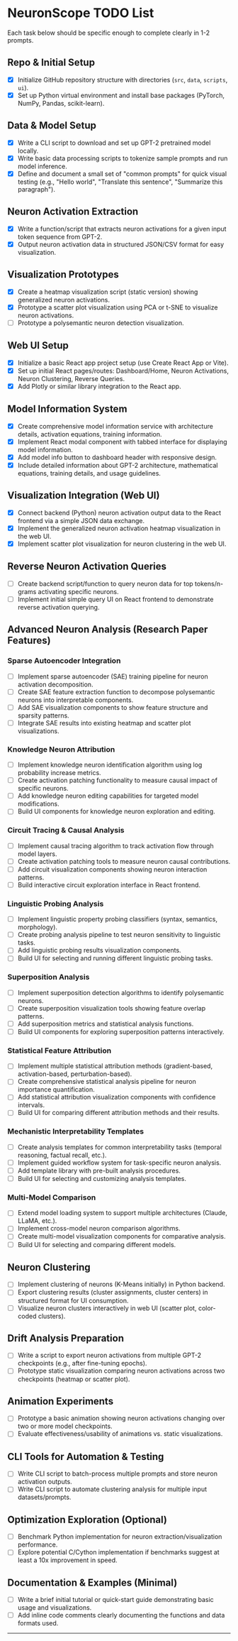 # NeuronScope TODO List

Each task below should be specific enough to complete clearly in 1-2 prompts.

## Repo & Initial Setup
- [x] Initialize GitHub repository structure with directories (`src`, `data`, `scripts`, `ui`).
- [x] Set up Python virtual environment and install base packages (PyTorch, NumPy, Pandas, scikit-learn).

## Data & Model Setup
- [x] Write a CLI script to download and set up GPT-2 pretrained model locally.
- [x] Write basic data processing scripts to tokenize sample prompts and run model inference.
- [x] Define and document a small set of "common prompts" for quick visual testing (e.g., "Hello world", "Translate this sentence", "Summarize this paragraph").

## Neuron Activation Extraction
- [x] Write a function/script that extracts neuron activations for a given input token sequence from GPT-2.
- [x] Output neuron activation data in structured JSON/CSV format for easy visualization.

## Visualization Prototypes
- [x] Create a heatmap visualization script (static version) showing generalized neuron activations.
- [x] Prototype a scatter plot visualization using PCA or t-SNE to visualize neuron activations.
- [ ] Prototype a polysemantic neuron detection visualization.

## Web UI Setup
- [x] Initialize a basic React app project setup (use Create React App or Vite).
- [x] Set up initial React pages/routes: Dashboard/Home, Neuron Activations, Neuron Clustering, Reverse Queries.
- [x] Add Plotly or similar library integration to the React app.

## Model Information System
- [x] Create comprehensive model information service with architecture details, activation equations, training information.
- [x] Implement React modal component with tabbed interface for displaying model information.
- [x] Add model info button to dashboard header with responsive design.
- [x] Include detailed information about GPT-2 architecture, mathematical equations, training details, and usage guidelines.

## Visualization Integration (Web UI)
- [x] Connect backend (Python) neuron activation output data to the React frontend via a simple JSON data exchange.
- [x] Implement the generalized neuron activation heatmap visualization in the web UI.
- [x] Implement scatter plot visualization for neuron clustering in the web UI.

## Reverse Neuron Activation Queries
- [ ] Create backend script/function to query neuron data for top tokens/n-grams activating specific neurons.
- [ ] Implement initial simple query UI on React frontend to demonstrate reverse activation querying.

## Advanced Neuron Analysis (Research Paper Features)

### Sparse Autoencoder Integration
- [ ] Implement sparse autoencoder (SAE) training pipeline for neuron activation decomposition.
- [ ] Create SAE feature extraction function to decompose polysemantic neurons into interpretable components.
- [ ] Add SAE visualization components to show feature structure and sparsity patterns.
- [ ] Integrate SAE results into existing heatmap and scatter plot visualizations.

### Knowledge Neuron Attribution
- [ ] Implement knowledge neuron identification algorithm using log probability increase metrics.
- [ ] Create activation patching functionality to measure causal impact of specific neurons.
- [ ] Add knowledge neuron editing capabilities for targeted model modifications.
- [ ] Build UI components for knowledge neuron exploration and editing.

### Circuit Tracing & Causal Analysis
- [ ] Implement causal tracing algorithm to track activation flow through model layers.
- [ ] Create activation patching tools to measure neuron causal contributions.
- [ ] Add circuit visualization components showing neuron interaction patterns.
- [ ] Build interactive circuit exploration interface in React frontend.

### Linguistic Probing Analysis
- [ ] Implement linguistic property probing classifiers (syntax, semantics, morphology).
- [ ] Create probing analysis pipeline to test neuron sensitivity to linguistic tasks.
- [ ] Add linguistic probing results visualization components.
- [ ] Build UI for selecting and running different linguistic probing tasks.

### Superposition Analysis
- [ ] Implement superposition detection algorithms to identify polysemantic neurons.
- [ ] Create superposition visualization tools showing feature overlap patterns.
- [ ] Add superposition metrics and statistical analysis functions.
- [ ] Build UI components for exploring superposition patterns interactively.

### Statistical Feature Attribution
- [ ] Implement multiple statistical attribution methods (gradient-based, activation-based, perturbation-based).
- [ ] Create comprehensive statistical analysis pipeline for neuron importance quantification.
- [ ] Add statistical attribution visualization components with confidence intervals.
- [ ] Build UI for comparing different attribution methods and their results.

### Mechanistic Interpretability Templates
- [ ] Create analysis templates for common interpretability tasks (temporal reasoning, factual recall, etc.).
- [ ] Implement guided workflow system for task-specific neuron analysis.
- [ ] Add template library with pre-built analysis procedures.
- [ ] Build UI for selecting and customizing analysis templates.

### Multi-Model Comparison
- [ ] Extend model loading system to support multiple architectures (Claude, LLaMA, etc.).
- [ ] Implement cross-model neuron comparison algorithms.
- [ ] Create multi-model visualization components for comparative analysis.
- [ ] Build UI for selecting and comparing different models.

## Neuron Clustering
- [ ] Implement clustering of neurons (K-Means initially) in Python backend.
- [ ] Export clustering results (cluster assignments, cluster centers) in structured format for UI consumption.
- [ ] Visualize neuron clusters interactively in web UI (scatter plot, color-coded clusters).

## Drift Analysis Preparation
- [ ] Write a script to export neuron activations from multiple GPT-2 checkpoints (e.g., after fine-tuning epochs).
- [ ] Prototype static visualization comparing neuron activations across two checkpoints (heatmap or scatter plot).

## Animation Experiments
- [ ] Prototype a basic animation showing neuron activations changing over two or more model checkpoints.
- [ ] Evaluate effectiveness/usability of animations vs. static visualizations.

## CLI Tools for Automation & Testing
- [ ] Write CLI script to batch-process multiple prompts and store neuron activation outputs.
- [ ] Write CLI script to automate clustering analysis for multiple input datasets/prompts.

## Optimization Exploration (Optional)
- [ ] Benchmark Python implementation for neuron extraction/visualization performance.
- [ ] Explore potential C/Cython implementation if benchmarks suggest at least a 10x improvement in speed.

## Documentation & Examples (Minimal)
- [ ] Write a brief initial tutorial or quick-start guide demonstrating basic usage and visualizations.
- [ ] Add inline code comments clearly documenting the functions and data formats used.

---
